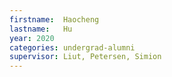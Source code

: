 ```yaml
---
firstname:  Haocheng
lastname:   Hu
year: 2020
categories: undergrad-alumni
supervisor: Liut, Petersen, Simion
---
```


